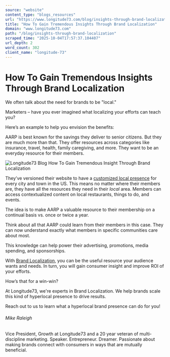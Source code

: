 ```yaml
---
source: "website"
content_type: "blogs_resources"
url: "https://www.longitude73.com/blog/insights-through-brand-localization"
title: "How To Gain Tremendous Insights Through Brand Localization"
domain: "www.longitude73.com"
path: "/blog/insights-through-brand-localization"
scraped_time: "2025-10-04T17:57:37.104407"
url_depth: 2
word_count: 302
client_name: "longitude-73"
---
```


# How To Gain Tremendous Insights Through Brand Localization

We often talk about the need for brands to be "local."

Marketers – have you ever imagined what localizing your efforts can teach you?

Here’s an example to help you envision the benefits:

AARP is best known for the savings they deliver to senior citizens. But they are much more than that. They offer resources across categories like insurance, travel, health, family caregiving, and more. They want to be an everyday resource for their members.

![Longitude73 Blog How To Gain Tremendous Insight Through Brand Localization](https://www.longitude73.com/hs-fs/hubfs/Screen%20Shot%202019-08-09%20at%202.28.48%20PM.png?width=284&name=Screen%20Shot%202019-08-09%20at%202.28.48%20PM.png)

They’ve versioned their website to have a [customized local presence](https://local.aarp.org/) for every city and town in the US. This means no matter where their members are, they have all the resources they need in their _local_ area. Members can access contextualized content on local restaurants, things to do, and events.  

The idea is to make AARP a valuable resource to their membership on a continual basis vs. once or twice a year.

Think about all that AARP could learn from their members in this case. They can now understand exactly what members in specific communities care about most.

This knowledge can help power their advertising, promotions, media spending, and sponsorships.

With [Brand Localization](/blog/the-virtuous-circle-of-brand-localization), you can be the useful resource your audience wants and needs. In turn, you will gain consumer insight and improve ROI of your efforts.

How’s that for a win-win?

At Longitude73, we're experts in Brand Localization. We help brands scale this kind of hyperlocal presence to drive results.

Reach out to us to learn what a hyperlocal brand presence can do for you!

###### Mike Raleigh

Vice President, Growth at Longitude73 and a 20 year veteran of multi-discipline marketing. Speaker. Entrepreneur. Dreamer. Passionate about making brands connect with consumers in ways that are mutually beneficial.